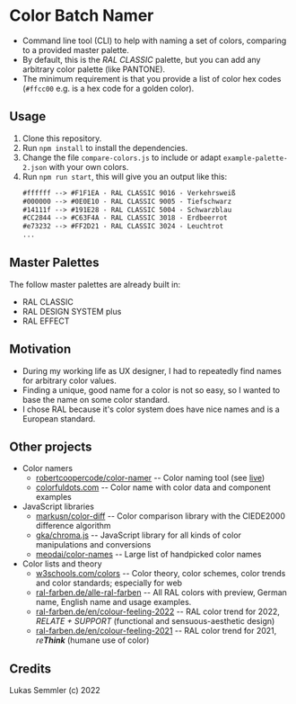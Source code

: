 # Color Batch Namer

* Command line tool (CLI) to help with naming a set of colors, comparing to a provided master palette.
* By default, this is the *RAL CLASSIC* palette, but you can add any arbitrary color palette (like PANTONE).
* The minimum requirement is that you provide a list of color hex codes (`#ffcc00` e.g. is a hex code for a golden color).


## Usage

1. Clone this repository.
2. Run `npm install` to install the dependencies.
3. Change the file `compare-colors.js` to include or adapt `example-palette-2.json` with your own colors.
4. Run `npm run start`, this will give you an output like this:
   ```txt
   #ffffff --> #F1F1EA - RAL CLASSIC 9016 - Verkehrsweiß
   #000000 --> #0E0E10 - RAL CLASSIC 9005 - Tiefschwarz
   #14111f --> #191E28 - RAL CLASSIC 5004 - Schwarzblau
   #CC2844 --> #C63F4A - RAL CLASSIC 3018 - Erdbeerrot
   #e73232 --> #FF2D21 - RAL CLASSIC 3024 - Leuchtrot
   ...
   ```


## Master Palettes

The follow master palettes are already built in:

* RAL CLASSIC
* RAL DESIGN SYSTEM plus
* RAL EFFECT


## Motivation

* During my working life as UX designer, I had to repeatedly find names for arbitrary color values.
* Finding a unique, good name for a color is not so easy, so I wanted to base the name on some color standard.
* I chose RAL because it's color system does have nice names and is a European standard.


## Other projects

* Color namers
  * [robertcoopercode/color-namer](https://github.com/robertcoopercode/color-namer) -- Color naming tool (see [live](https://colornamer.netlify.app/))
  * [colorfuldots.com](https://colorfuldots.com/color/2C3090) -- Color name with color data and component examples
* JavaScript libraries
  * [markusn/color-diff](https://github.com/markusn/color-diff) -- Color comparison library with the CIEDE2000 difference algorithm
  * [gka/chroma.js](https://github.com/gka/chroma.js) -- JavaScript library for all kinds of color manipulations and conversions
  * [meodai/color-names](https://github.com/meodai/color-names) -- Large list of handpicked color names
* Color lists and theory
  * [w3schools.com/colors](https://www.w3schools.com/colors/) -- Color theory, color schemes, color trends and color standards; especially for web
  * [ral-farben.de/alle-ral-farben](https://www.ral-farben.de/alle-ral-farben) -- All RAL colors with preview, German name, English name and usage examples.
  * [ral-farben.de/en/colour-feeling-2022](https://www.ral-farben.de/en/colour-feeling-2022) -- RAL color trend for 2022, *RELATE + SUPPORT* (functional and sensuous-aesthetic design)
  * [ral-farben.de/en/colour-feeling-2021](https://www.ral-farben.de/en/colour-feeling-2021) -- RAL color trend for 2021, *re**Think*** (humane use of color)


## Credits

Lukas Semmler (c) 2022
